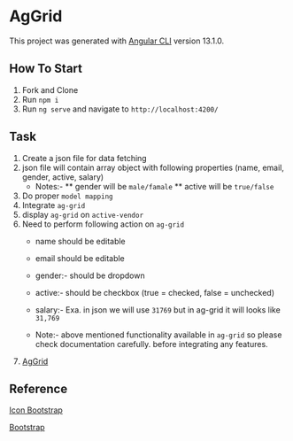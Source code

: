 # AgGrid

This project was generated with [Angular CLI](https://github.com/angular/angular-cli) version 13.1.0.

## How To Start

1) Fork and Clone
2) Run `npm i`
3) Run `ng serve` and navigate to `http://localhost:4200/`

## Task

1) Create a json file for data fetching
2) json file will contain array object with following properties (name, email, gender, active, salary)
    * Notes:- 
        ** gender will be `male/famale`
        ** active will be `true/false`
3) Do proper `model mapping`
4) Integrate `ag-grid`
5) display `ag-grid` on `active-vendor`
6) Need to perform following action on `ag-grid`
    * name should be editable
    * email should be editable 
    * gender:- should be dropdown
    * active:- should be checkbox (true = checked, false = unchecked)
    * salary:- Exa. in json we will use `31769` but in ag-grid it will looks like `31,769`

    * Note:- above mentioned functionality available in `ag-grid` so please check documentation carefully. before integrating any features.
7) [AgGrid](https://www.ag-grid.com/angular-data-grid/)

## Reference 

[Icon Bootstrap](https://icons.getbootstrap.com/)

[Bootstrap](https://getbootstrap.com/docs/5.2/getting-started/introduction/)